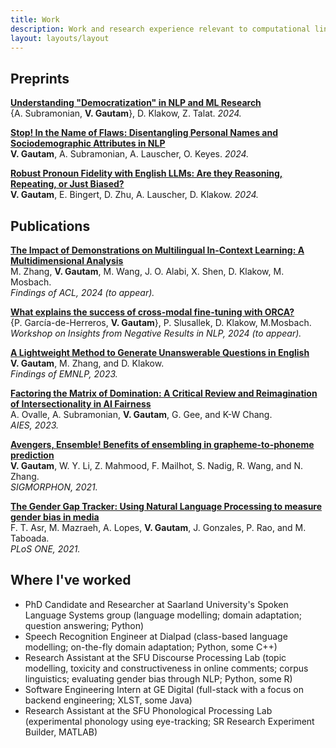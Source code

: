 ```yaml
---
title: Work
description: Work and research experience relevant to computational linguistics and NLP
layout: layouts/layout
---
```


## Preprints

**[Understanding "Democratization" in NLP and ML Research](https://arxiv.org/abs/2406.11598)**<br>
{A. Subramonian, **V. Gautam**}, D. Klakow, Z. Talat. _2024._<br>

**[Stop! In the Name of Flaws: Disentangling Personal Names and Sociodemographic Attributes in NLP](https://arxiv.org/abs/2405.17159v1)**<br>
**V. Gautam**, A. Subramonian, A. Lauscher, O. Keyes. _2024._<br>

**[Robust Pronoun Fidelity with English LLMs: Are they Reasoning, Repeating, or Just Biased?](https://arxiv.org/abs/2404.03134v2)**<br>
**V. Gautam**, E. Bingert, D. Zhu, A. Lauscher, D. Klakow. _2024._<br>

## Publications

**[The Impact of Demonstrations on Multilingual In-Context Learning: A Multidimensional Analysis](https://arxiv.org/abs/2402.12976)**<br>
M. Zhang, **V. Gautam**, M. Wang, J. O. Alabi, X. Shen, D. Klakow, M. Mosbach.<br>
_Findings of ACL, 2024 (to appear)._<br>

**[What explains the success of cross-modal fine-tuning with ORCA?](https://arxiv.org/abs/2403.13537)**<br>
{P. García-de-Herreros, **V. Gautam**}, P. Slusallek, D. Klakow, M.Mosbach.<br>
_Workshop on Insights from Negative Results in NLP, 2024 (to appear)._

**[A Lightweight Method to Generate Unanswerable Questions in English](https://aclanthology.org/2023.findings-emnlp.491/)**<br>
**V. Gautam**, M. Zhang, and D. Klakow.<br>
_Findings of EMNLP, 2023._

**[Factoring the Matrix of Domination: A Critical Review and Reimagination of Intersectionality in AI Fairness](https://dl.acm.org/doi/10.1145/3600211.3604705)**<br>
A. Ovalle, A. Subramonian, **V. Gautam**, G. Gee, and K-W Chang.<br>
_AIES, 2023._

**[Avengers, Ensemble! Benefits of ensembling in grapheme-to-phoneme prediction](https://aclanthology.org/2021.sigmorphon-1.16/)**<br>
**V. Gautam**, W. Y. Li, Z. Mahmood, F. Mailhot, S. Nadig, R. Wang, and N. Zhang.<br>
_SIGMORPHON, 2021._

**[The Gender Gap Tracker: Using Natural Language Processing to measure gender bias in media](https://journals.plos.org/plosone/article?id=10.1371/journal.pone.0245533)**<br>
F. T. Asr, M. Mazraeh, A. Lopes, **V. Gautam**, J. Gonzales, P. Rao, and M. Taboada.<br>
_PLoS ONE, 2021._

## Where I've worked

- PhD Candidate and Researcher at Saarland University's Spoken Language Systems group (language modelling; domain adaptation; question answering; Python)
- Speech Recognition Engineer at Dialpad (class-based language modelling; on-the-fly domain adaptation; Python, some C++)
- Research Assistant at the SFU Discourse Processing Lab (topic modelling, toxicity and constructiveness in online comments; corpus linguistics; evaluating gender bias through NLP; Python, some R)
- Software Engineering Intern at GE Digital (full-stack with a focus on backend engineering; XLST, some Java)
- Research Assistant at the SFU Phonological Processing Lab (experimental phonology using eye-tracking; SR Research Experiment Builder, MATLAB)
